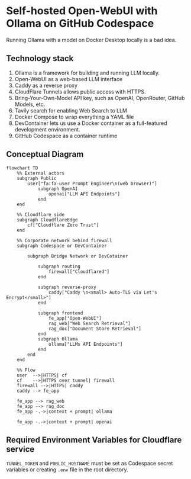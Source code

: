 # Self-hosted Open-WebUI with Ollama on GitHub Codespace
Running Ollama with a model on Docker Desktop locally is a bad idea.

## Technology stack
1. Ollama is a framework for building and running LLM locally.
2. Open-WebUI as a web-based LLM interface
3. Caddy as a reverse proxy
4. CloudFlare Tunnels allows public access with HTTPS.
5. Bring-Your-Own-Model API key, such as OpenAI, OpenRouter, GitHub Models, etc.
6. Tavily search for enabling Web Search to LLM
7. Docker Compose to wrap everything a YAML file
8. DevContainer lets us use a Docker container as a full-featured development environment.
9. GitHub Codespace as a container runtime

## Conceptual Diagram
```mermaid
flowchart TD
    %% External actors
    subgraph Public
        user["fa:fa-user Prompt Engineer\n(web browser)"]
            subgraph OpenAI
                openai["LLM API Endpoints"]
            end
    end

    %% Cloudflare side
    subgraph CloudflareEdge
        cf["Cloudflare Zero Trust"]
    end

    %% Corporate network behind firewall
    subgraph Codespace or DevContainer

        subgraph Bridge Network or DevCotainer

            subgraph routing
                firewall["Cloudflared"]
            end

            subgraph reverse-proxy
                caddy["Caddy \n<small> Auto-TLS via Let's Encrypt</small>"]
            end

            subgraph frontend
                fe_app["Open-WebUI"]
                rag_web["Web Search Retrieval"]
                rag_doc["Document Store Retrieval"]
            end
            subgraph Ollama
                ollama["LLMs API Endpoints"]
            end
        end
    end

    %% Flow
    user  -->|HTTPS| cf
    cf    -->|HTTPS over tunnel| firewall
    firewall -->|HTTPS| caddy
    caddy --> fe_app

    fe_app --> rag_web
    fe_app --> rag_doc
    fe_app -.->|context + prompt| ollama

    fe_app -.->|context + prompt| openai
```
## Required Environment Variables for Cloudflare service
`TUNNEL_TOKEN` and `PUBLIC_HOSTNAME` must be set as Codespace secret variables or creating `.env` file in the root directory.